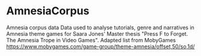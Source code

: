 # AmnesiaCorpus
Amnesia corpus data
Data used to analyse tutorials, genre and narratives in Amnesia theme games for Saara Jones' Master thesis "Press F to Forget. The Amnesia Trope in Video Games". Adapted list from MobyGames https://www.mobygames.com/game-group/theme-amnesia/offset,50/so,1d/
